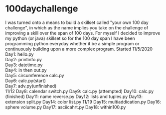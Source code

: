# 100daychallenge
I was turned onto a means to build a skillset called "your own 100 day challenge", in which as the name implies you take on the challenge of improving a skill over the span of 100 days. For myself I decided to improve my python (or java) skillset so for the 100 day span I have been programming python everyday whether it be a simple program or continuously building upon a more complex program.
Started 11/5/2020
Day1: hello.py  
Day2: printinfo.py  
Day3: datetime.py  
Day4: in then out.py  
Day5: circumference calc.py  
Day6: calc.py(start)  
Day7: adv.py(unfinished)  
11/12
Day8: calendar switch.py
Day9: calc.py (attempted)
Day10: calc.py (finished)
Day11: name reverse.py
Day12: lists and tuples.py
Day13: extension split.py
Day14: color list.py
11/19
Day15: multiaddication.py
Day16: sphere volume.py
Day17: asciicahrt.py
Day18: within100.py
